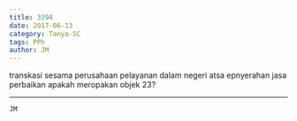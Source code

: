 ```yaml
---
title: 3394
date: 2017-06-13
category: Tanya-SC
tags: PPh
author: JM
---
```


transkasi sesama perusahaan pelayanan dalam negeri atsa epnyerahan jasa perbaikan apakah meropakan objek 23?

---



`JM`
